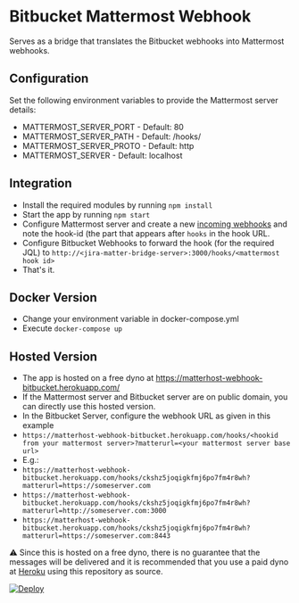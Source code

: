 # Bitbucket Mattermost Webhook

Serves as a bridge that translates the Bitbucket webhooks into Mattermost webhooks.
## Configuration
Set the following environment variables to provide the Mattermost server details:
* MATTERMOST_SERVER_PORT - Default: 80
* MATTERMOST_SERVER_PATH - Default: /hooks/<incoming hookid>
* MATTERMOST_SERVER_PROTO - Default: http
* MATTERMOST_SERVER - Default: localhost

## Integration
* Install the required modules by running `npm install`
* Start the app by running `npm start`
* Configure Mattermost server and create a new [incoming webhooks](https://github.com/mattermost/platform/blob/master/doc/integrations/webhooks/Incoming-Webhooks.md) and note the hook-id (the part that appears after `hooks` in the hook URL.
* Configure Bitbucket Webhooks to forward the hook (for the required JQL) to `http://<jira-matter-bridge-server>:3000/hooks/<mattermost hook id>`
* That's it.

## Docker Version

* Change your environment variable in docker-compose.yml
* Execute ```docker-compose up```

## Hosted Version

* The app is hosted on a free dyno at https://matterhost-webhook-bitbucket.herokuapp.com/
* If the Mattermost server and Bitbucket server are on public domain, you can directly use this hosted version.
* In the Bitbucket Server, configure the webhook URL as given in this example
 * `https://matterhost-webhook-bitbucket.herokuapp.com/hooks/<hookid from your mattermost server>?matterurl=<your mattermost server base url>`
* E.g.:
 * `https://matterhost-webhook-bitbucket.herokuapp.com/hooks/ckshz5joqigkfmj6po7fm4r8wh?matterurl=https://someserver.com`
 * `https://matterhost-webhook-bitbucket.herokuapp.com/hooks/ckshz5joqigkfmj6po7fm4r8wh?matterurl=http://someserver.com:3000`
 * `https://matterhost-webhook-bitbucket.herokuapp.com/hooks/ckshz5joqigkfmj6po7fm4r8wh?matterurl=https://someserver.com:8443`

:warning: Since this is hosted on a free dyno, there is no guarantee that the messages will be delivered and it is recommended that you use a paid dyno at [Heroku](https://dashboard.heroku.com/new) using this repository as source.

[![Deploy](https://www.herokucdn.com/deploy/button.svg)](https://heroku.com/deploy?template=https://github.com/wizbii/matterhost-webhook-bitbucket)

